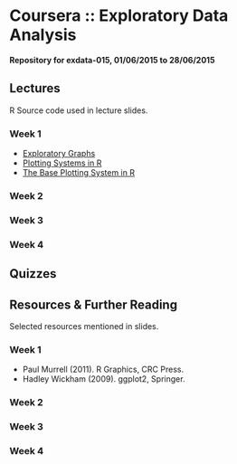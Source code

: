 # Coursera :: Exploratory Data Analysis #
__Repository for exdata-015, 01/06/2015 to 28/06/2015__

## Lectures ##
R Source code used in lecture slides.

### Week 1 ###
* [Exploratory Graphs](https://github.com/nickhepler/)
* [Plotting Systems in R](https://github.com/nickhepler/)
* [The Base Plotting System in R](https://github.com/nickhepler/)

### Week 2 ###

### Week 3 ###

### Week 4 ###

## Quizzes ##

## Resources & Further Reading ##
Selected resources mentioned in slides.

### Week 1 ###
* Paul Murrell (2011). R Graphics, CRC Press.
* Hadley Wickham (2009). ggplot2, Springer.


### Week 2 ###

### Week 3 ###

### Week 4 ###
